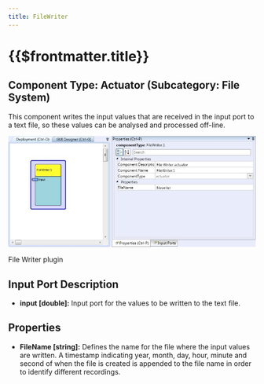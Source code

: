 ```yaml
---
title: FileWriter
---
```


# {{$frontmatter.title}}

## Component Type: Actuator (Subcategory: File System)

This component writes the input values that are received in the input port to a text file, so these values can be analysed and processed off-line.

![Screenshot: File Writer plugin](./img/filewriter.jpg "Screenshot: File Writer plugin")

File Writer plugin

## Input Port Description

*   **input \[double\]:** Input port for the values to be written to the text file.

## Properties

*   **FileName \[string\]:** Defines the name for the file where the input values are written. A timestamp indicating year, month, day, hour, minute and second of when the file is created is appended to the file name in order to identify different recordings.